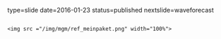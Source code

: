 type=slide
date=2016-01-23
status=published
nextslide=waveforecast
~~~~~~

<img src ="/img/mgm/ref_meinpaket.png" width="100%">

